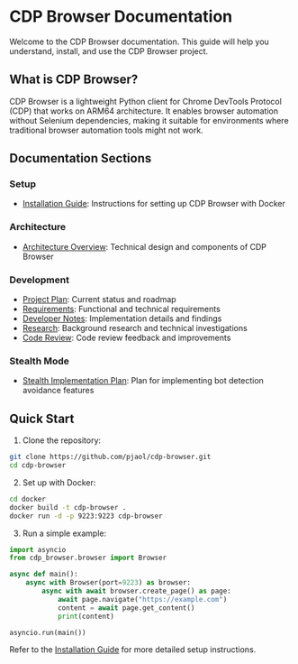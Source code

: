 # CDP Browser Documentation

Welcome to the CDP Browser documentation. This guide will help you understand, install, and use the CDP Browser project.

## What is CDP Browser?

CDP Browser is a lightweight Python client for Chrome DevTools Protocol (CDP) that works on ARM64 architecture. It enables browser automation without Selenium dependencies, making it suitable for environments where traditional browser automation tools might not work.

## Documentation Sections

### Setup
- [Installation Guide](setup/installation.md): Instructions for setting up CDP Browser with Docker

### Architecture
- [Architecture Overview](architecture/overview.md): Technical design and components of CDP Browser

### Development
- [Project Plan](development/project-plan.md): Current status and roadmap
- [Requirements](development/requirements.md): Functional and technical requirements
- [Developer Notes](development/notes.md): Implementation details and findings
- [Research](development/research.md): Background research and technical investigations
- [Code Review](development/code-review.md): Code review feedback and improvements

### Stealth Mode
- [Stealth Implementation Plan](stealth/implementation-plan.md): Plan for implementing bot detection avoidance features

## Quick Start

1. Clone the repository:
```bash
git clone https://github.com/pjaol/cdp-browser.git
cd cdp-browser
```

2. Set up with Docker:
```bash
cd docker
docker build -t cdp-browser .
docker run -d -p 9223:9223 cdp-browser
```

3. Run a simple example:
```python
import asyncio
from cdp_browser.browser import Browser

async def main():
    async with Browser(port=9223) as browser:
        async with await browser.create_page() as page:
            await page.navigate("https://example.com")
            content = await page.get_content()
            print(content)

asyncio.run(main())
```

Refer to the [Installation Guide](setup/installation.md) for more detailed setup instructions. 